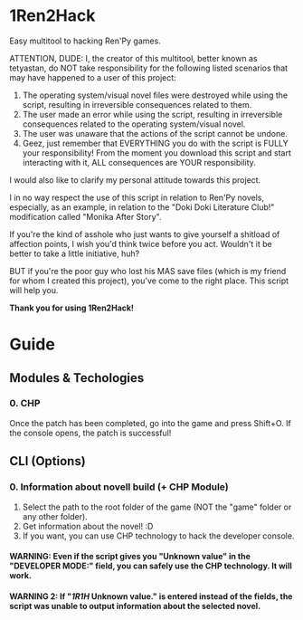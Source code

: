 # 1Ren2Hack
 Easy multitool to hacking Ren'Py games.

ATTENTION, DUDE: I, the creator of this multitool, better known as tetyastan, do NOT take responsibility for the following listed scenarios that may have happened to a user of this project:

1. The operating system/visual novel files were destroyed while using the script, resulting in irreversible consequences related to them.
2. The user made an error while using the script, resulting in irreversible consequences related to the operating system/visual novel.
3. The user was unaware that the actions of the script cannot be undone.
4. Geez, just remember that EVERYTHING you do with the script is FULLY your responsibility! From the moment you download this script and start interacting with it, ALL consequences are YOUR responsibility.

I would also like to clarify my personal attitude towards this project.

I in no way respect the use of this script in relation to Ren'Py novels, especially, as an example, in relation to the "Doki Doki Literature Club!" modification called "Monika After Story".

If you're the kind of asshole who just wants to give yourself a shitload of affection points, I wish you'd think twice before you act. Wouldn't it be better to take a little initiative, huh?

BUT if you're the poor guy who lost his MAS save files (which is my friend for whom I created this project), you've come to the right place. This script will help you.

**Thank you for using 1Ren2Hack!**

# Guide

## Modules & Techologies

### 0. CHP

Once the patch has been completed, go into the game and press Shift+O. If the console opens, the patch is successful!

## CLI (Options)

### 0. Information about novell build (+ CHP Module)

1. Select the path to the root folder of the game (NOT the "game" folder or any other folder).
2. Get information about the novel! :D
3. If you want, you can use CHP technology to hack the developer console.

#### WARNING: Even if the script gives you "Unknown value" in the "DEVELOPER MODE:" field, you can safely use the CHP technology. It will work.
#### WARNING 2: If "*1R1H* Unknown value." is entered instead of the fields, the script was unable to output information about the selected novel.
